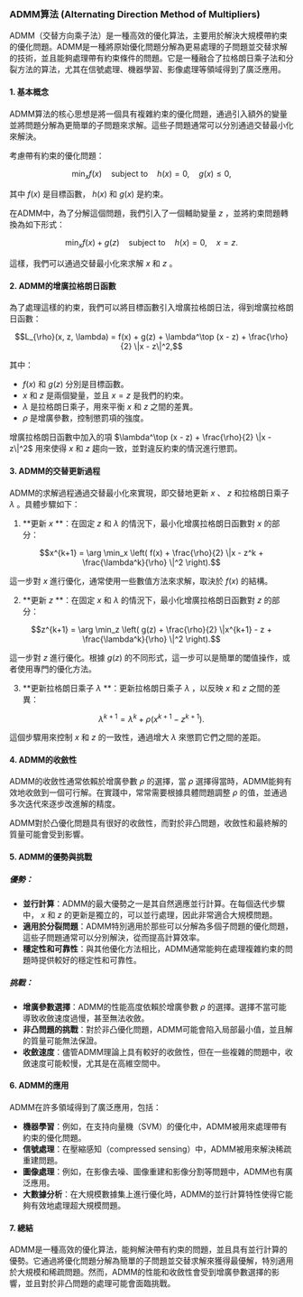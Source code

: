 ### ADMM算法 (Alternating Direction Method of Multipliers)

ADMM（交替方向乘子法）是一種高效的優化算法，主要用於解決大規模帶約束的優化問題。ADMM是一種將原始優化問題分解為更易處理的子問題並交替求解的技術，並且能夠處理帶有約束條件的問題。它是一種融合了拉格朗日乘子法和分裂方法的算法，尤其在信號處理、機器學習、影像處理等領域得到了廣泛應用。

#### 1. **基本概念**

ADMM算法的核心思想是將一個具有複雜約束的優化問題，通過引入額外的變量並將問題分解為更簡單的子問題來求解。這些子問題通常可以分別通過交替最小化來解決。

考慮帶有約束的優化問題：

```math
\min_x f(x) \quad \text{subject to} \quad h(x) = 0, \quad g(x) \leq 0,
```

其中  $`f(x)`$  是目標函數， $`h(x)`$  和  $`g(x)`$  是約束。

在ADMM中，為了分解這個問題，我們引入了一個輔助變量  $`z`$ ，並將約束問題轉換為如下形式：

```math
\min_x f(x) + g(z) \quad \text{subject to} \quad h(x) = 0, \quad x = z.
```


這樣，我們可以通過交替最小化來求解  $`x`$  和  $`z`$ 。

#### 2. **ADMM的增廣拉格朗日函數**

為了處理這樣的約束，我們可以將目標函數引入增廣拉格朗日法，得到增廣拉格朗日函數：

```math
L_{\rho}(x, z, \lambda) = f(x) + g(z) + \lambda^\top (x - z) + \frac{\rho}{2} \|x - z\|^2,
```

其中：
-  $`f(x)`$  和  $`g(z)`$  分別是目標函數。
-  $`x`$  和  $`z`$  是兩個變量，並且  $`x = z`$  是我們的約束。
-  $`\lambda`$  是拉格朗日乘子，用來平衡  $`x`$  和  $`z`$  之間的差異。
-  $`\rho`$  是增廣參數，控制懲罰項的強度。

增廣拉格朗日函數中加入的項  $`\lambda^\top (x - z) + \frac{\rho}{2} \|x - z\|^2`$  用來使得  $`x`$  和  $`z`$  趨向一致，並對違反約束的情況進行懲罰。

#### 3. **ADMM的交替更新過程**

ADMM的求解過程通過交替最小化來實現，即交替地更新  $`x`$ 、 $`z`$  和拉格朗日乘子  $`\lambda`$ 。具體步驟如下：

1. **更新  $`x`$ **：在固定  $`z`$  和  $`\lambda`$  的情況下，最小化增廣拉格朗日函數對  $`x`$  的部分：
   
```math
x^{k+1} = \arg \min_x \left( f(x) + \frac{\rho}{2} \|x - z^k + \frac{\lambda^k}{\rho} \|^2 \right).
```

   這一步對  $`x`$  進行優化，通常使用一些數值方法來求解，取決於  $`f(x)`$  的結構。

2. **更新  $`z`$ **：在固定  $`x`$  和  $`\lambda`$  的情況下，最小化增廣拉格朗日函數對  $`z`$  的部分：
   
```math
z^{k+1} = \arg \min_z \left( g(z) + \frac{\rho}{2} \|x^{k+1} - z + \frac{\lambda^k}{\rho} \|^2 \right).
```

   這一步對  $`z`$  進行優化。根據  $`g(z)`$  的不同形式，這一步可以是簡單的閾值操作，或者使用專門的優化方法。

3. **更新拉格朗日乘子  $`\lambda`$ **：更新拉格朗日乘子  $`\lambda`$ ，以反映  $`x`$  和  $`z`$  之間的差異：
   
```math
\lambda^{k+1} = \lambda^k + \rho (x^{k+1} - z^{k+1}).
```

   這個步驟用來控制  $`x`$  和  $`z`$  的一致性，通過增大  $`\lambda`$  來懲罰它們之間的差距。

#### 4. **ADMM的收斂性**

ADMM的收斂性通常依賴於增廣參數  $`\rho`$  的選擇，當  $`\rho`$  選擇得當時，ADMM能夠有效地收斂到一個可行解。在實踐中，常常需要根據具體問題調整  $`\rho`$  的值，並通過多次迭代來逐步改進解的精度。

ADMM對於凸優化問題具有很好的收斂性，而對於非凸問題，收斂性和最終解的質量可能會受到影響。

#### 5. **ADMM的優勢與挑戰**

##### 優勢：
- **並行計算**：ADMM的最大優勢之一是其自然適應並行計算。在每個迭代步驟中， $`x`$  和  $`z`$  的更新是獨立的，可以並行處理，因此非常適合大規模問題。
- **適用於分裂問題**：ADMM特別適用於那些可以分解為多個子問題的優化問題，這些子問題通常可以分別解決，從而提高計算效率。
- **穩定性和可靠性**：與其他優化方法相比，ADMM通常能夠在處理複雜約束的問題時提供較好的穩定性和可靠性。

##### 挑戰：
- **增廣參數選擇**：ADMM的性能高度依賴於增廣參數  $`\rho`$  的選擇。選擇不當可能導致收斂速度過慢，甚至無法收斂。
- **非凸問題的挑戰**：對於非凸優化問題，ADMM可能會陷入局部最小值，並且解的質量可能無法保證。
- **收斂速度**：儘管ADMM理論上具有較好的收斂性，但在一些複雜的問題中，收斂速度可能較慢，尤其是在高維空間中。

#### 6. **ADMM的應用**

ADMM在許多領域得到了廣泛應用，包括：
- **機器學習**：例如，在支持向量機（SVM）的優化中，ADMM被用來處理帶有約束的優化問題。
- **信號處理**：在壓縮感知（compressed sensing）中，ADMM被用來解決稀疏重建問題。
- **圖像處理**：例如，在影像去噪、圖像重建和影像分割等問題中，ADMM也有廣泛應用。
- **大數據分析**：在大規模數據集上進行優化時，ADMM的並行計算特性使得它能夠有效地處理超大規模問題。

#### 7. **總結**

ADMM是一種高效的優化算法，能夠解決帶有約束的問題，並且具有並行計算的優勢。它通過將優化問題分解為簡單的子問題並交替求解來獲得最優解，特別適用於大規模和稀疏問題。然而，ADMM的性能和收斂性會受到增廣參數選擇的影響，並且對於非凸問題的處理可能會面臨挑戰。